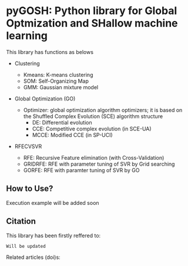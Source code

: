 # pyGOSH: Python library for Global Optmization and SHallow machine learning

This library has functions as belows

- Clustering
    - Kmeans: K-means clustering
    - SOM: Self-Organizing Map
    - GMM: Gaussian mixture model
    
- Global Optimization (GO)
    - Optimizer: global optimization algorithm optimizers; it is based on the Shuffled Complex Evolution (SCE) algorithm structure
        - DE: Differential evolution 
        - CCE: Competitive complex evolution (in SCE-UA)
        - MCCE: Modified CCE (in SP-UCI)
        
- RFECVSVR
    - RFE: Recursive Feature elimination (with Cross-Validation)
    - GRIDRFE: RFE with parameter tuning of SVR by Grid searching
	- GORFE: RFE with paramter tuning of SVR by GO
    
## How to Use?

Execution example will be added soon

## Citation

This library has been firstly reffered to:

```
Will be updated
```

Related articles (doi)s: